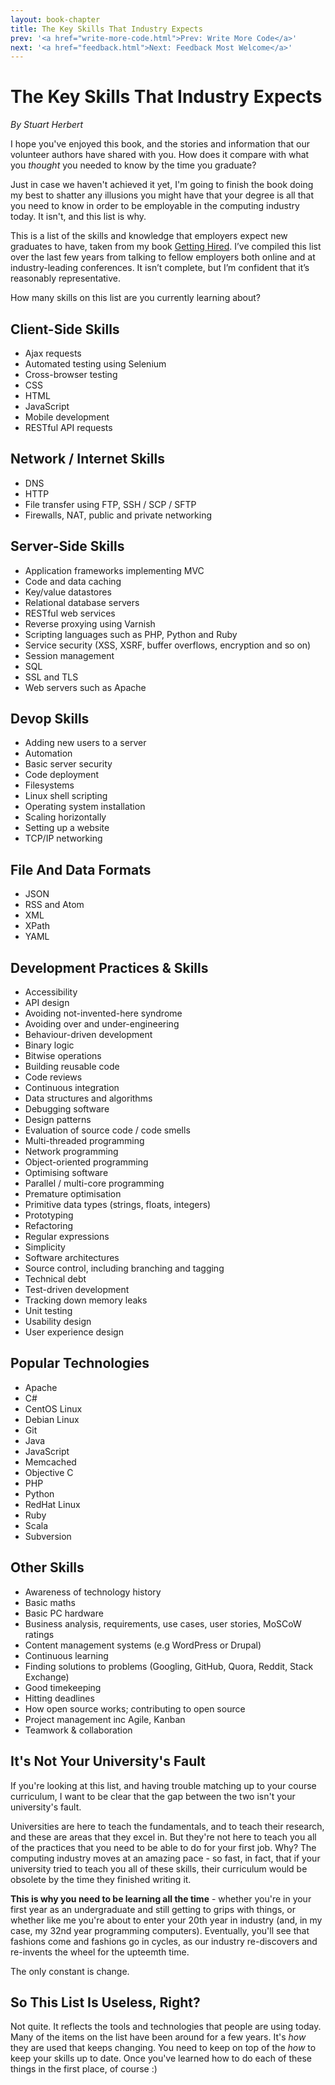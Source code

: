 ```yaml
---
layout: book-chapter
title: The Key Skills That Industry Expects
prev: '<a href="write-more-code.html">Prev: Write More Code</a>'
next: '<a href="feedback.html">Next: Feedback Most Welcome</a>'
---
```


# The Key Skills That Industry Expects

_By Stuart Herbert_

I hope you've enjoyed this book, and the stories and information that our volunteer authors have shared with you.  How does it compare with what you _thought_ you needed to know by the time you graduate?

Just in case we haven't achieved it yet, I'm going to finish the book doing my best to shatter any illusions you might have that your degree is all that you need to know in order to be employable in the computing industry today.  It isn't, and this list is why.

This is a list of the skills and knowledge that employers expect new graduates to have, taken from my book [Getting Hired](http://books.stuartherbert.com/getting-hired/). I’ve compiled this list over the last few years from talking to fellow employers both online and at industry-leading conferences. It isn’t complete, but I’m confident that it’s reasonably representative.

How many skills on this list are you currently learning about?

## Client-Side Skills

* Ajax requests
* Automated testing using Selenium
* Cross-browser testing
* CSS
* HTML
* JavaScript
* Mobile development
* RESTful API requests

## Network / Internet Skills

* DNS
* HTTP
* File transfer using FTP, SSH / SCP / SFTP
* Firewalls, NAT, public and private networking

## Server-Side Skills

* Application frameworks implementing MVC
* Code and data caching
* Key/value datastores
* Relational database servers
* RESTful web services
* Reverse proxying using Varnish
* Scripting languages such as PHP, Python and Ruby
* Service security (XSS, XSRF, buffer overflows, encryption and so on)
* Session management
* SQL
* SSL and TLS
* Web servers such as Apache

## Devop Skills

* Adding new users to a server
* Automation
* Basic server security
* Code deployment
* Filesystems
* Linux shell scripting
* Operating system installation
* Scaling horizontally
* Setting up a website
* TCP/IP networking

##  File And Data Formats

* JSON
* RSS and Atom
* XML
* XPath
* YAML

## Development Practices & Skills

* Accessibility
* API design
* Avoiding not-invented-here syndrome
* Avoiding over and under-engineering
* Behaviour-driven development
* Binary logic
* Bitwise operations
* Building reusable code
* Code reviews
* Continuous integration
* Data structures and algorithms
* Debugging software
* Design patterns
* Evaluation of source code / code smells
* Multi-threaded programming
* Network programming
* Object-oriented programming
* Optimising software
* Parallel / multi-core programming
* Premature optimisation
* Primitive data types (strings, floats, integers)
* Prototyping
* Refactoring
* Regular expressions
* Simplicity
* Software architectures
* Source control, including branching and tagging
* Technical debt
* Test-driven development
* Tracking down memory leaks
* Unit testing
* Usability design
* User experience design

## Popular Technologies

* Apache
* C#
* CentOS Linux
* Debian Linux
* Git
* Java
* JavaScript
* Memcached
* Objective C
* PHP
* Python
* RedHat Linux
* Ruby
* Scala
* Subversion

## Other Skills

* Awareness of technology history
* Basic maths
* Basic PC hardware
* Business analysis, requirements, use cases, user stories, MoSCoW ratings
* Content management systems (e.g WordPress or Drupal)
* Continuous learning
* Finding solutions to problems (Googling, GitHub, Quora, Reddit, Stack Exchange)
* Good timekeeping
* Hitting deadlines
* How open source works; contributing to open source
* Project management inc Agile, Kanban
* Teamwork & collaboration

## It's Not Your University's Fault

If you're looking at this list, and having trouble matching up to your course curriculum, I want to be clear that the gap between the two isn't your university's fault.

Universities are here to teach the fundamentals, and to teach their research, and these are areas that they excel in.  But they're not here to teach you all of the practices that you need to be able to do for your first job.  Why?  The computing industry moves at an amazing pace - so fast, in fact, that if your university tried to teach you all of these skills, their curriculum would be obsolete by the time they finished writing it.

__This is why you need to be learning all the time__ - whether you're in your first year as an undergraduate and still getting to grips with things, or whether like me you're about to enter your 20th year in industry (and, in my case, my 32nd year programming computers).  Eventually, you'll see that fashions come and fashions go in cycles, as our industry re-discovers and re-invents the wheel for the upteemth time.

The only constant is change.

## So This List Is Useless, Right?

Not quite.  It reflects the tools and technologies that people are using today.  Many of the items on the list have been around for a few years.  It's _how_ they are used that keeps changing.  You need to keep on top of the _how_ to keep your skills up to date.  Once you've learned how to do each of these things in the first place, of course :)